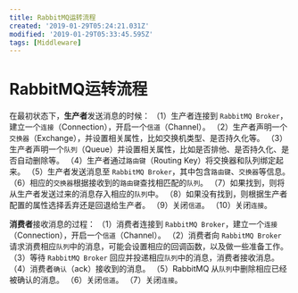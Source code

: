 ```yaml
---
title: RabbitMQ运转流程
created: '2019-01-29T05:24:21.031Z'
modified: '2019-01-29T05:33:45.595Z'
tags: [Middleware]
---
```


# RabbitMQ运转流程

在最初状态下，**生产者**发送消息的时候：
（1）生产者连接到 `RabbitMQ Broker`，建立一个`连接`（Connection），开启一个`信道`（Channel）。
（2）生产者声明一个`交换器`（Exchange），并设置相关属性，比如交换机类型、是否持久化等。
（3）生产者声明一个`队列`（Queue）并设置相关属性，比如是否排他、是否持久化、是否自动删除等。
（4）生产者通过`路由键`（Routing Key）将交换器和队列绑定起来。
（5）生产者发送消息至 `RabbitMQ Broker`，其中包含`路由键`、`交换器`等信息。
（6）相应的`交换器`根据接收到的`路由键`查找相匹配的`队列`。
（7）如果找到，则将从生产者发送过来的消息存入相应的`队列`中。
（8）如果没有找到，则根据生产者配置的属性选择丢弃还是回退给生产者。
（9）关闭`信道`。
（10）关闭`连接`。

**消费者**接收消息的过程：
（1）消费者连接到 `RabbitMQ Broker`，建立一个`连接`（Connection），开启一个`信道`（Channel）。
（2）消费者向 `RabbitMQ Broker` 请求消费相应`队列`中的消息，可能会设置相应的回调函数，以及做一些准备工作。
（3）等待 `RabbitMQ Broker` 回应并投递相应`队列`中的消息，消费者接收消息。
（4）消费者`确认`（ack）接收到的消息。
（5）RabbitMQ 从`队列`中删除相应已经被确认的消息。
（6）关闭`信道`。
（7）关闭`连接`。
